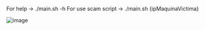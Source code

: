 For help -> ./main.sh -h
For use scam script -> ./main.sh {ipMaquinaVictima}

![image](https://github.com/user-attachments/assets/c7c7b4d9-f9a4-4af1-ad58-c0ac6c521b85)
